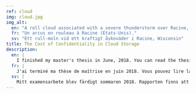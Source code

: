 ```yaml
---
ref: cloud
img: cloud.jpg
img_alt:
  en: "A roll cloud associated with a severe thunderstorm over Racine, Wisconsin, United States"
  fr: "Un arcus en rouleau à Racine (États-Unis)."
  sv: "Ett rull-moln vid ett kraftigt åskoväder i Racine, Wisconsin"
title: The Cost of Confidentiality in Cloud Storage
description:
  en: |
    I finished my master's thesis in June, 2018. You can read the thesis [here](https://www.diva-portal.org/smash/get/diva2:1222533/FULLTEXT01.pdf).
  fr: |
    J'ai terminé ma thèse de maîtrise en juin 2018. Vous pouvez lire la thèse [ici](https://www.diva-portal.org/smash/get/diva2:1222533/FULLTEXT01.pdf).
  sv: |
    Mitt examensarbete blev färdigt sommaren 2018. Rapporten finns att läsa [här](https://www.diva-portal.org/smash/get/diva2:1222533/FULLTEXT01.pdf).
---
```

